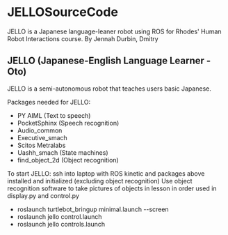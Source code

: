 # JELLOSourceCode
JELLO is a Japanese language-leaner robot using ROS for Rhodes' Human Robot Interactions course. 
By Jennah Durbin, Dmitry

JELLO (Japanese-English Language Learner - Oto)
-------------------------------------------------------------------
JELLO is a semi-autonomous robot that teaches users basic Japanese.

Packages needed for JELLO:
- PY AIML (Text to speech)
- PocketSphinx (Speech recognition)
- Audio_common 
- Executive_smach
- Scitos Metralabs
- Uashh_smach (State machines)
- find_object_2d (Object recognition)

To start JELLO:
ssh into laptop with ROS kinetic and packages above installed and initialized (excluding object recognition)
Use object recognition software to take pictures of objects in lesson in order used in display.py and control.py

- roslaunch turtlebot_bringup minimal.launch --screen
- roslaunch jello control.launch
- roslaunch jello controls.launch

